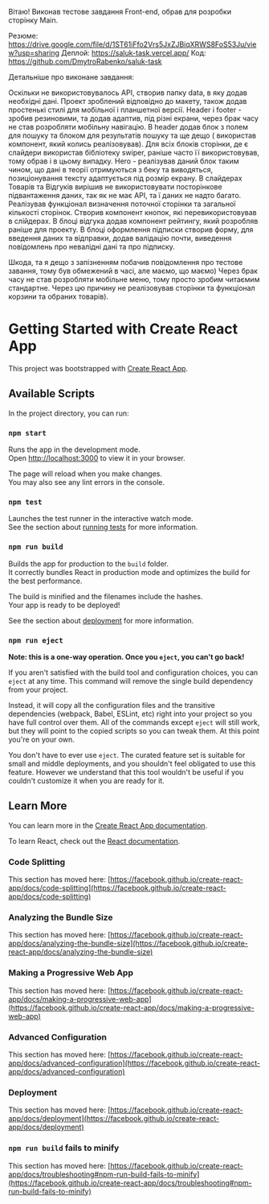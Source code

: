 Вітаю!
Виконав тестове завдання Front-end, обрав для розробки сторінку Main.

Резюме:
https://drive.google.com/file/d/1ST61iFfo2Vrs5JxZJBiqXRWS8FoS53Ju/view?usp=sharing
Деплой:
https://saluk-task.vercel.app/
Код:
https://github.com/DmytroRabenko/saluk-task

Детальніше про виконане завдання:

Оскільки не використовувалось API, створив папку data, в яку додав необхідні дані.
Проект зроблений відповідно до макету, також додав простенькі стилі для мобільної і планшетної версії.
Header і footer - зробив резиновими, та додав адаптив, під різні екрани, через брак часу не став розробляти 
мобільну навігацію.
В header додав блок з полем для  пошуку та блоком для результатів пошуку та ще дещо ( використав компонент, який колись реалізовував).
Для всіх блоків сторінки, де є слайдери використав бібліотеку swiper, раніше часто її використовував, тому обрав і в цьому випадку.
Hero - реалізував даний блок таким чином, що дані в теорії отримуються з беку та виводяться, позиціонування тексту адаптується під розмір екрану.
В слайдерах Товарів та Відгуків вирішив не використовувати посторінкове підвантаження даних, так як не має API, та ї даних не надто багато.
Реалізував функціонал визначення поточної сторінки та загальної кількості сторінок.
Створив компонент кнопок, які перевикористовував в слійдерах.
В блоці відгука додав компонент рейтингу, який розробляв раніше для проекту.
В блоці оформлення підписки створив форму, для введення даних та відправки, додав валідацію почти, виведення повідомлень про невалідні дані та про підписку. 

Шкода, та я дещо з запізненням побачив повідомлення про тестове завання,
тому був обмежений в часі, але маємо, що маємо)
Через брак часу не став розробляти мобільне меню, тому просто зробим читаємим стандартне.
Через цю причину не реалізовував сторінки та функціонал корзини та обраних товарів).



# Getting Started with Create React App

This project was bootstrapped with [Create React App](https://github.com/facebook/create-react-app).

## Available Scripts

In the project directory, you can run:

### `npm start`

Runs the app in the development mode.\
Open [http://localhost:3000](http://localhost:3000) to view it in your browser.

The page will reload when you make changes.\
You may also see any lint errors in the console.

### `npm test`

Launches the test runner in the interactive watch mode.\
See the section about [running tests](https://facebook.github.io/create-react-app/docs/running-tests) for more information.

### `npm run build`

Builds the app for production to the `build` folder.\
It correctly bundles React in production mode and optimizes the build for the best performance.

The build is minified and the filenames include the hashes.\
Your app is ready to be deployed!

See the section about [deployment](https://facebook.github.io/create-react-app/docs/deployment) for more information.

### `npm run eject`

**Note: this is a one-way operation. Once you `eject`, you can't go back!**

If you aren't satisfied with the build tool and configuration choices, you can `eject` at any time. This command will remove the single build dependency from your project.

Instead, it will copy all the configuration files and the transitive dependencies (webpack, Babel, ESLint, etc) right into your project so you have full control over them. All of the commands except `eject` will still work, but they will point to the copied scripts so you can tweak them. At this point you're on your own.

You don't have to ever use `eject`. The curated feature set is suitable for small and middle deployments, and you shouldn't feel obligated to use this feature. However we understand that this tool wouldn't be useful if you couldn't customize it when you are ready for it.

## Learn More

You can learn more in the [Create React App documentation](https://facebook.github.io/create-react-app/docs/getting-started).

To learn React, check out the [React documentation](https://reactjs.org/).

### Code Splitting

This section has moved here: [https://facebook.github.io/create-react-app/docs/code-splitting](https://facebook.github.io/create-react-app/docs/code-splitting)

### Analyzing the Bundle Size

This section has moved here: [https://facebook.github.io/create-react-app/docs/analyzing-the-bundle-size](https://facebook.github.io/create-react-app/docs/analyzing-the-bundle-size)

### Making a Progressive Web App

This section has moved here: [https://facebook.github.io/create-react-app/docs/making-a-progressive-web-app](https://facebook.github.io/create-react-app/docs/making-a-progressive-web-app)

### Advanced Configuration

This section has moved here: [https://facebook.github.io/create-react-app/docs/advanced-configuration](https://facebook.github.io/create-react-app/docs/advanced-configuration)

### Deployment

This section has moved here: [https://facebook.github.io/create-react-app/docs/deployment](https://facebook.github.io/create-react-app/docs/deployment)

### `npm run build` fails to minify

This section has moved here: [https://facebook.github.io/create-react-app/docs/troubleshooting#npm-run-build-fails-to-minify](https://facebook.github.io/create-react-app/docs/troubleshooting#npm-run-build-fails-to-minify)

